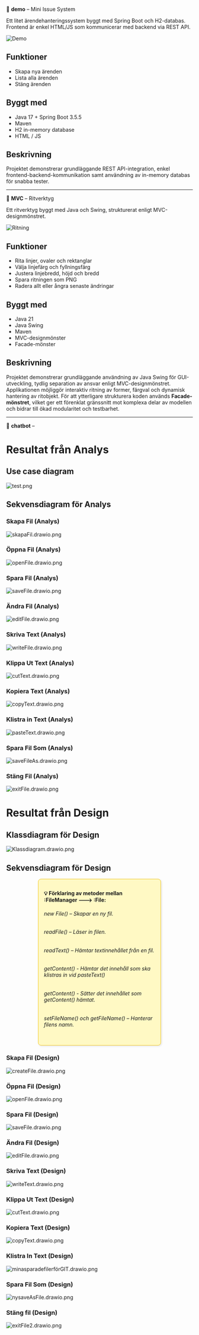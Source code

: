 📁 **demo** – Mini Issue System

Ett litet ärendehanteringssystem byggt med Spring Boot och H2-databas. Frontend är enkel HTML/JS som kommunicerar med backend via REST API.

![Demo](demo/demo.png)

## Funktioner
- Skapa nya ärenden
- Lista alla ärenden
- Stäng ärenden

## Byggt med
- Java 17 + Spring Boot 3.5.5
- Maven
- H2 in-memory database
- HTML / JS

## Beskrivning
Projektet demonstrerar grundläggande REST API-integration, enkel frontend-backend-kommunikation samt användning av in-memory databas för snabba tester.


---

📁 **MVC** – Ritverktyg

Ett ritverktyg byggt med Java och Swing, strukturerat enligt MVC-designmönstret.

![Ritning](MVC/ritning.png)

## Funktioner
- Rita linjer, ovaler och rektanglar
- Välja linjefärg och fyllningsfärg
- Justera linjebredd, höjd och bredd
- Spara ritningen som PNG
- Radera allt eller ångra senaste ändringar

## Byggt med
- Java 21
- Java Swing
- Maven
- MVC-designmönster
- Facade-mönster

## Beskrivning
Projektet demonstrerar grundläggande användning av Java Swing för GUI-utveckling, tydlig separation av ansvar enligt MVC-designmönstret. Applikationen möjliggör interaktiv ritning av former, färgval och dynamisk hantering av ritobjekt. För att ytterligare strukturera koden används **Facade-mönstret**, vilket ger ett förenklat gränssnitt mot komplexa delar av modellen och bidrar till ökad modularitet och testbarhet.


---

📁 **chatbot** – 

# Resultat från Analys
## Use case diagram
![test.png](https://github.com/tildeelarsson/2024-isgc08-larsson/blob/main/analys/test.png)

## Sekvensdiagram för Analys
### Skapa Fil (Analys)
![skapaFil.drawio.png](https://github.com/tildeelarsson/2024-isgc08-larsson/blob/main/analys/skapaFil.drawio.png)
### Öppna Fil (Analys)
![openFile.drawio.png](https://github.com/tildeelarsson/2024-isgc08-larsson/blob/main/analys/openFile.drawio.png)
### Spara Fil (Analys)
![saveFile.drawio.png](https://github.com/tildeelarsson/2024-isgc08-larsson/blob/main/analys/saveFile.drawio.png)
### Ändra Fil (Analys)
![editFile.drawio.png](https://github.com/tildeelarsson/2024-isgc08-larsson/blob/main/analys/editFile.drawio.png)
### Skriva Text (Analys)
![writeFile.drawio.png](https://github.com/tildeelarsson/2024-isgc08-larsson/blob/main/analys/writeText.drawio.png)
### Klippa Ut Text (Analys)
![cutText.drawio.png](https://github.com/tildeelarsson/2024-isgc08-larsson/blob/main/analys/cutText.drawio.png)
### Kopiera Text (Analys)
![copyText.drawio.png](https://github.com/tildeelarsson/2024-isgc08-larsson/blob/main/analys/copyText.drawio.png)
### Klistra in Text (Analys)
![pasteText.drawio.png](https://github.com/tildeelarsson/2024-isgc08-larsson/blob/main/analys/pasteText.drawio.png)
### Spara Fil Som (Analys)
![saveFileAs.drawio.png](https://github.com/tildeelarsson/2024-isgc08-larsson/blob/main/analys/saveFileAs.drawio.png)
### Stäng Fil (Analys)
![exitFile.drawio.png](https://github.com/tildeelarsson/2024-isgc08-larsson/blob/main/analys/exitFile.drawio.png)

# Resultat från Design
## Klassdiagram för Design
![Klassdiagram.drawio.png](https://github.com/tildeelarsson/2024-isgc08-larsson/blob/main/design/Klassdiagram.drawio.png)
  
## Sekvensdiagram för Design
<div style="border: 1px solid #f2c411; background-color: #fff9c4; padding: 15px; border-radius: 8px; font-size: 14px; width: fit-content; max-width: 300px; margin: 10px auto; box-shadow: 2px 2px 5px rgba(0, 0, 0, 0.1);">

**💡 Förklaring av metoder mellan :FileManager ---> :File:** 
###### new File() – Skapar en ny fil. 
###### readFile() – Läser in filen.
###### readText() – Hämtar textinnehållet från en fil.
###### getContent() - Hämtar det innehåll som ska klistras in vid pasteText()
###### getContent() - Sätter det innehållet som getContent() hämtat.
###### setFileName() och getFileName() – Hanterar filens namn.

</div>


### Skapa Fil (Design)
![createFile.drawio.png](https://github.com/tildeelarsson/2024-isgc08-larsson/blob/main/design/createFile.drawio.png)
### Öppna Fil (Design)
![openFile.drawio.png](https://github.com/tildeelarsson/2024-isgc08-larsson/blob/main/design/openFile.drawio.png)
### Spara Fil (Design)
![saveFile.drawio.png](https://github.com/tildeelarsson/2024-isgc08-larsson/blob/main/design/saveFile.drawio.png)
### Ändra Fil (Design)
![editFile.drawio.png](https://github.com/tildeelarsson/2024-isgc08-larsson/blob/main/design/editFile.drawio.png)
### Skriva Text (Design)
![writeText.drawio.png](https://github.com/tildeelarsson/2024-isgc08-larsson/blob/main/design/writeText.drawio.png)
### Klippa Ut Text (Design)
![cutText.drawio.png](https://github.com/tildeelarsson/2024-isgc08-larsson/blob/main/design/cutText.drawio.png)
### Kopiera Text (Design)
![copyText.drawio.png](https://github.com/tildeelarsson/2024-isgc08-larsson/blob/main/design/copyText.drawio.png)
### Klistra In Text (Design)
![minasparadefilerförGIT.drawio.png](https://github.com/tildeelarsson/2024-isgc08-larsson/blob/main/design/mina%20sparade%20filer%20för%20GIT.drawio.png)
### Spara Fil Som (Design)
![nysaveAsFile.drawio.png](https://github.com/tildeelarsson/2024-isgc08-larsson/blob/main/design/nySaveAsFile.drawio.png)
### Stäng fil (Design)
![exitFile2.drawio.png](https://github.com/tildeelarsson/2024-isgc08-larsson/blob/main/design/exitFile2.drawio.png)

